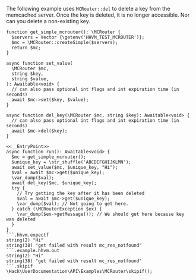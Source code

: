 The following example uses `MCRouter::del` to delete a key from the memcached server. Once the key is deleted, it is no longer accessible. Nor can you delete a non-existing key.

```basic-usage.php
function get_simple_mcrouter(): \MCRouter {
  $servers = Vector {\getenv('HHVM_TEST_MCROUTER')};
  $mc = \MCRouter::createSimple($servers);
  return $mc;
}

async function set_value(
  \MCRouter $mc,
  string $key,
  string $value,
): Awaitable<void> {
  // can also pass optional int flags and int expiration time (in seconds)
  await $mc->set($key, $value);
}

async function del_key(\MCRouter $mc, string $key): Awaitable<void> {
  // can also pass optional int flags and int expiration time (in seconds)
  await $mc->del($key);
}

<<__EntryPoint>>
async function run(): Awaitable<void> {
  $mc = get_simple_mcrouter();
  $unique_key = \str_shuffle('ABCDEFGHIJKLMN');
  await set_value($mc, $unique_key, "Hi");
  $val = await $mc->get($unique_key);
  \var_dump($val);
  await del_key($mc, $unique_key);
  try {
    // Try getting the key after it has been deleted
    $val = await $mc->get($unique_key);
    \var_dump($val); // Not going to get here.
  } catch (\MCRouterException $ex) {
    \var_dump($ex->getMessage()); // We should get here because key was deleted
  }
}
```.hhvm.expectf
string(2) "Hi"
string(38) "get failed with result mc_res_notfound"
```.example.hhvm.out
string(2) "Hi"
string(38) "get failed with result mc_res_notfound"
```.skipif
\Hack\UserDocumentation\API\Examples\MCRouter\skipif();
```
